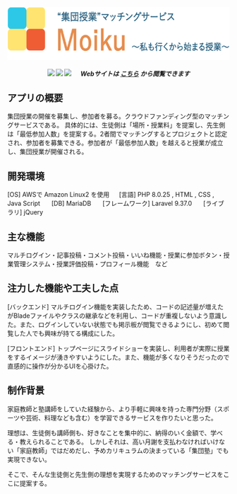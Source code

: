 <p align="center">
<a href="https://moiku-2022.herokuapp.com/">
    <img src="./public/images/logo.png" alt="logo" title="Moiku" align="center" height="120" />
</a>
</p>

<h5 align="center">

![](https://img.shields.io/github/directory-file-count/water-up/moiku)
![](https://img.shields.io/website?url=https%3A%2F%2Fmoiku-2022.herokuapp.com%2F)
![](https://img.shields.io/github/watchers/water-up/moiku?style=social)
&nbsp;<!--半角スペース1個分-->　Webサイトは
<a href="https://moiku-2022.herokuapp.com/">こちら</a>
から閲覧できます
</h5>


<!-- DOCUMENTATION -->

## アプリの概要
集団授業の開催を募集し、参加者を募る。クラウドファンディング型のマッチングサービスである。
具体的には、生徒側は「場所・授業料」を提案し、先生側は「最低参加人数」を提案する。2者間でマッチングするとプロジェクトと認定され、参加者を募集できる。参加者が「最低参加人数」を越えると授業が成立し、集団授業が開催される。


## 開発環境
[OS] AWSで Amazon Linux2 を使用 &nbsp;<!--半角スペース1個分-->　[言語] PHP 8.0.25 , HTML , CSS , Java Script &nbsp;<!--半角スペース1個分-->　 [DB] MariaDB &nbsp;<!--半角スペース1個分-->　 [フレームワーク] Laravel 9.37.0 &nbsp;<!--半角スペース1個分-->　 [ライブラリ] jQuery


## 主な機能
マルチログイン・記事投稿・コメント投稿・いいね機能・授業に参加ボタン・授業管理システム・授業評価投稿・プロフィール機能　など


## 注力した機能や工夫した点
[バックエンド] マルチログイン機能を実装したため、コードの記述量が増えたがBladeファイルやクラスの継承などを利用し、コードが重複しないよう意識した。また、ログインしていない状態でも掲示板が閲覧できるようにし、初めて閲覧した人でも興味が持てる構成にした。

[フロントエンド] トップページにスライドショーを実装し、利用者が実際に授業をするイメージが湧きやすいようにした。また、機能が多くなりそうだったので直感的に操作が分かるUIを心掛けた。


## 制作背景
家庭教師と塾講師をしていた経験から、より手軽に興味を持った専門分野（スポーツや芸術、料理なども含む）を学習できるサービスを作りたいと思った。

理想は、生徒側も講師側も、好きなことを集中的に、納得のいく金額で、学べる・教えられることである。
しかしそれは、高い月謝を支払わなければいけない「家庭教師」ではだめだし、予めカリキュラムの決まっている「集団塾」でも実現できない。

そこで、そんな生徒側と先生側の理想を実現するためのマッチングサービスをここに提案する。

